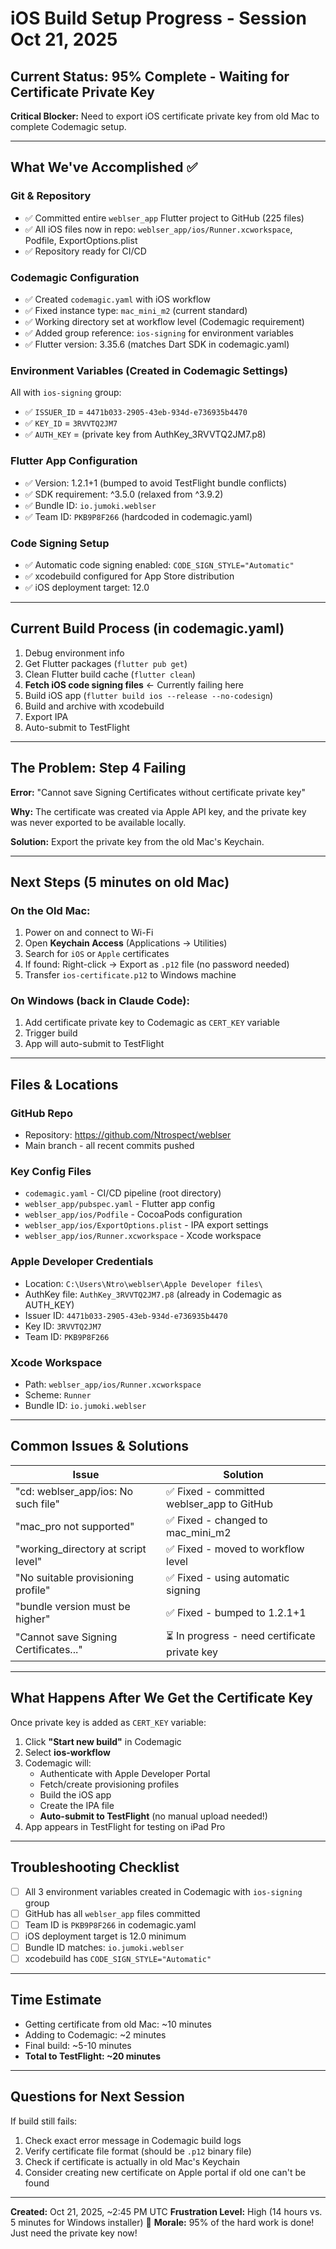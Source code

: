 # iOS Build Setup Progress - Session Oct 21, 2025

## Current Status: 95% Complete - Waiting for Certificate Private Key

**Critical Blocker:** Need to export iOS certificate private key from old Mac to complete Codemagic setup.

---

## What We've Accomplished ✅

### Git & Repository
- ✅ Committed entire `weblser_app` Flutter project to GitHub (225 files)
- ✅ All iOS files now in repo: `weblser_app/ios/Runner.xcworkspace`, Podfile, ExportOptions.plist
- ✅ Repository ready for CI/CD

### Codemagic Configuration
- ✅ Created `codemagic.yaml` with iOS workflow
- ✅ Fixed instance type: `mac_mini_m2` (current standard)
- ✅ Working directory set at workflow level (Codemagic requirement)
- ✅ Added group reference: `ios-signing` for environment variables
- ✅ Flutter version: 3.35.6 (matches Dart SDK in codemagic.yaml)

### Environment Variables (Created in Codemagic Settings)
All with `ios-signing` group:
- ✅ `ISSUER_ID` = `4471b033-2905-43eb-934d-e736935b4470`
- ✅ `KEY_ID` = `3RVVTQ2JM7`
- ✅ `AUTH_KEY` = (private key from AuthKey_3RVVTQ2JM7.p8)

### Flutter App Configuration
- ✅ Version: 1.2.1+1 (bumped to avoid TestFlight bundle conflicts)
- ✅ SDK requirement: ^3.5.0 (relaxed from ^3.9.2)
- ✅ Bundle ID: `io.jumoki.weblser`
- ✅ Team ID: `PKB9P8F266` (hardcoded in codemagic.yaml)

### Code Signing Setup
- ✅ Automatic code signing enabled: `CODE_SIGN_STYLE="Automatic"`
- ✅ xcodebuild configured for App Store distribution
- ✅ iOS deployment target: 12.0

---

## Current Build Process (in codemagic.yaml)

1. Debug environment info
2. Get Flutter packages (`flutter pub get`)
3. Clean Flutter build cache (`flutter clean`)
4. **Fetch iOS code signing files** ← Currently failing here
5. Build iOS app (`flutter build ios --release --no-codesign`)
6. Build and archive with xcodebuild
7. Export IPA
8. Auto-submit to TestFlight

---

## The Problem: Step 4 Failing

**Error:** "Cannot save Signing Certificates without certificate private key"

**Why:** The certificate was created via Apple API key, and the private key was never exported to be available locally.

**Solution:** Export the private key from the old Mac's Keychain.

---

## Next Steps (5 minutes on old Mac)

### On the Old Mac:
1. Power on and connect to Wi-Fi
2. Open **Keychain Access** (Applications → Utilities)
3. Search for `iOS` or `Apple` certificates
4. If found: Right-click → Export as `.p12` file (no password needed)
5. Transfer `ios-certificate.p12` to Windows machine

### On Windows (back in Claude Code):
1. Add certificate private key to Codemagic as `CERT_KEY` variable
2. Trigger build
3. App will auto-submit to TestFlight

---

## Files & Locations

### GitHub Repo
- Repository: https://github.com/Ntrospect/weblser
- Main branch - all recent commits pushed

### Key Config Files
- `codemagic.yaml` - CI/CD pipeline (root directory)
- `weblser_app/pubspec.yaml` - Flutter app config
- `weblser_app/ios/Podfile` - CocoaPods configuration
- `weblser_app/ios/ExportOptions.plist` - IPA export settings
- `weblser_app/ios/Runner.xcworkspace` - Xcode workspace

### Apple Developer Credentials
- Location: `C:\Users\Ntro\weblser\Apple Developer files\`
- AuthKey file: `AuthKey_3RVVTQ2JM7.p8` (already in Codemagic as AUTH_KEY)
- Issuer ID: `4471b033-2905-43eb-934d-e736935b4470`
- Key ID: `3RVVTQ2JM7`
- Team ID: `PKB9P8F266`

### Xcode Workspace
- Path: `weblser_app/ios/Runner.xcworkspace`
- Scheme: `Runner`
- Bundle ID: `io.jumoki.weblser`

---

## Common Issues & Solutions

| Issue | Solution |
|-------|----------|
| "cd: weblser_app/ios: No such file" | ✅ Fixed - committed weblser_app to GitHub |
| "mac_pro not supported" | ✅ Fixed - changed to mac_mini_m2 |
| "working_directory at script level" | ✅ Fixed - moved to workflow level |
| "No suitable provisioning profile" | ✅ Fixed - using automatic signing |
| "bundle version must be higher" | ✅ Fixed - bumped to 1.2.1+1 |
| "Cannot save Signing Certificates..." | ⏳ In progress - need certificate private key |

---

## What Happens After We Get the Certificate Key

Once private key is added as `CERT_KEY` variable:

1. Click **"Start new build"** in Codemagic
2. Select **ios-workflow**
3. Codemagic will:
   - Authenticate with Apple Developer Portal
   - Fetch/create provisioning profiles
   - Build the iOS app
   - Create the IPA file
   - **Auto-submit to TestFlight** (no manual upload needed!)
4. App appears in TestFlight for testing on iPad Pro

---

## Troubleshooting Checklist

- [ ] All 3 environment variables created in Codemagic with `ios-signing` group
- [ ] GitHub has all `weblser_app` files committed
- [ ] Team ID is `PKB9P8F266` in codemagic.yaml
- [ ] iOS deployment target is 12.0 minimum
- [ ] Bundle ID matches: `io.jumoki.weblser`
- [ ] xcodebuild has `CODE_SIGN_STYLE="Automatic"`

---

## Time Estimate

- Getting certificate from old Mac: ~10 minutes
- Adding to Codemagic: ~2 minutes
- Final build: ~5-10 minutes
- **Total to TestFlight: ~20 minutes**

---

## Questions for Next Session

If build still fails:
1. Check exact error message in Codemagic build logs
2. Verify certificate file format (should be `.p12` binary file)
3. Check if certificate is actually in old Mac's Keychain
4. Consider creating new certificate on Apple portal if old one can't be found

---

**Created:** Oct 21, 2025, ~2:45 PM UTC
**Frustration Level:** High (14 hours vs. 5 minutes for Windows installer) 😤
**Morale:** 95% of the hard work is done! Just need the private key now!
